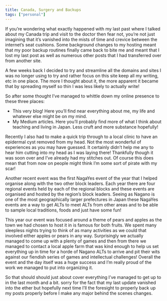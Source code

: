 ```yaml
---
title: Canada, Surgery and Backups
tags: ["personal"]
---
```

If you’re wondering what exactly happened with my last past where I talked about my Canada trip and visit to the doctor then fear not, you’re not just imagining that it’s vanished into the mists of time and crevice between the internet’s seat cushions. Some background changes to my hosting meant that my poor backup routines finally came back to bite me and meant that I lost my last post as well as numerous other posts that I had transferred over from another site.

A few weeks back I decided to try and streamline all the domains and sites I was no longer using to try and rather focus on this site keep all my writing, etc in one place. The more I thought about it, the more apparent it became that by spreading myself so thin I was less likely to actually write!

So after some thought I’ve managed to whittle down my online presence to these three places:

  * This very blog! Here you’ll find near everything about me, my life and whatever else might be on my mind.
  * My Medium articles. Here you’ll probably find more of what I think about teaching and living in Japan. Less cruft and more substance hopefully!

Recently I also had to make a quick trip through to a local clinic to have an epidermal cyst removed from my head. Not the most wonderful of experiences as you may have guessed. It certainly didn’t help me any to hear him cutting into my head as I was laying there! Thankfully though it was soon over and I’ve already had my stitches out. Of course this does mean that from now on people might think I’m some sort of pirate with my scar!

Another recent event was the first NagaYes event of the year that I helped organise along with the two other block leaders. Each year there are four regional events held by each of the regional blocks and these events are organised and hosted by the region’s block leaders. Seeing as Nagano is one of the most geographically larger prefectures in Japan these NagaYes events are a way to get ALTs to meet ALTs from other areas and to be able to sample local traditions, foods and just have some fun!

This year our event was focused around a theme of pears and apples as the town we had chosen to host it in is famous for both fruits. We spent many sleepless nights trying to think of as many activities as we could that involved either apples or pears in any way. Surprisingly we actually managed to come up with a plenty of games and then from there we managed to contact a local apple farm that was kind enough to help us set everything up in time for a horde of Nagano ALTs to arrive and pit their wits against our fiendish series of games and intellectual challenges! Overall the event and the day itself was a huge success and I’m really proud of the work we managed to put into organizing it.

So that should should just about cover everything I’ve managed to get up to in the last month and a bit. sorry for the fact that my last update vanished into the ether but hopefully next time I’ll the foresight to properly back up my posts properly before I make any major behind the scenes changes.